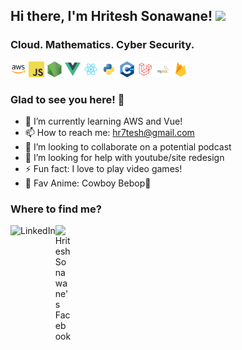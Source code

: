 ## Hi there, I'm Hritesh Sonawane! <img src="https://media.giphy.com/media/hvRJCLFzcasrR4ia7z/giphy.gif" width="25px">
### Cloud. Mathematics. Cyber Security. 

<code><img height="25" src="https://raw.githubusercontent.com/github/explore/80688e429a7d4ef2fca1e82350fe8e3517d3494d/topics/aws/aws.png"></code>
<code><img height="25" src="https://raw.githubusercontent.com/github/explore/80688e429a7d4ef2fca1e82350fe8e3517d3494d/topics/javascript/javascript.png"></code>
<code><img height="25" src="https://raw.githubusercontent.com/github/explore/80688e429a7d4ef2fca1e82350fe8e3517d3494d/topics/nodejs/nodejs.png"></code>
<code><img height="25" src="https://raw.githubusercontent.com/github/explore/80688e429a7d4ef2fca1e82350fe8e3517d3494d/topics/vue/vue.png"></code>
<code><img height="25" src="https://raw.githubusercontent.com/github/explore/80688e429a7d4ef2fca1e82350fe8e3517d3494d/topics/react/react.png"></code>
<code><img height="25" src="https://raw.githubusercontent.com/github/explore/80688e429a7d4ef2fca1e82350fe8e3517d3494d/topics/python/python.png"></code>
<code><img height="25" src="https://raw.githubusercontent.com/github/explore/80688e429a7d4ef2fca1e82350fe8e3517d3494d/topics/cpp/cpp.png"></code>
<code><img height="25" src="https://raw.githubusercontent.com/github/explore/80688e429a7d4ef2fca1e82350fe8e3517d3494d/topics/laravel/laravel.png"></code>
<code><img height="25" src="https://raw.githubusercontent.com/github/explore/80688e429a7d4ef2fca1e82350fe8e3517d3494d/topics/mysql/mysql.png"></code>
<code><img height="25" src="https://raw.githubusercontent.com/github/explore/80688e429a7d4ef2fca1e82350fe8e3517d3494d/topics/firebase/firebase.png"></code>

### Glad to see you here! 🤩 &nbsp;

- 🌱 I’m currently learning AWS and Vue!
- 📫 How to reach me: hr7tesh@gmail.com <br>
- 👯 I’m looking to collaborate on a potential podcast
- 🤔 I’m looking for help with youtube/site redesign
- ⚡ Fun fact: I love to play video games!
- 👯 Fav Anime: Cowboy Bebop🤠

### Where to find me?
<p><a href="https://www.linkedin.com/in/hritesh-sonawane-1161891a0/" target="_blank"><img align="left" alt="LinkedIn" src="https://img.shields.io/badge/linkedin-%230077B5.svg?&style=for-the-badge&logo=linkedin&logoColor=white" /></a>
</p>
<a href="https://www.facebook.com/hritesh.sonawane.3">
  <img align="left" alt="Hritesh Sonawane's Facebook" width="25px" src="https://cdn.jsdelivr.net/npm/simple-icons@v3/icons/facebook.svg" />
</a>
